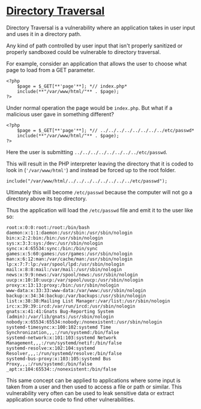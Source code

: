 # [Directory Traversal](https://ctf101.org/web-exploitation/directory-traversal/what-is-directory-traversal/)

Directory Traversal is a vulnerability where an application takes in user input and uses it in a directory path.

Any kind of path controlled by user input that isn't properly sanitized or properly sandboxed could be vulnerable to directory traversal.

For example, consider an application that allows the user to choose what page to load from a GET parameter.

~~~
<?php
    $page = $_GET[**'page'**]; *// index.php*
    include(**"/var/www/html/"** . $page);
?>
~~~

Under normal operation the page would be `index.php`. But what if a malicious user gave in something different?

~~~
<?php
    $page = $_GET[**'page'**]; *// ../../../../../../../../etc/passwd*
    include(**"/var/www/html/"** . $page);
?>
~~~

Here the user is submitting `../../../../../../../../etc/passwd`.

This will result in the PHP interpreter leaving the directory that it is coded to look in (`'/var/www/html'`) and instead be forced up to the root folder.

`include("/var/www/html/../../../../../../../../etc/passwd");`

Ultimately this will become `/etc/passwd` because the computer will not go a directory above its top directory.

Thus the application will load the `/etc/passwd` file and emit it to the user like so:

~~~
root:x:0:0:root:/root:/bin/bash
daemon:x:1:1:daemon:/usr/sbin:/usr/sbin/nologin
bin:x:2:2:bin:/bin:/usr/sbin/nologin
sys:x:3:3:sys:/dev:/usr/sbin/nologin
sync:x:4:65534:sync:/bin:/bin/sync
games:x:5:60:games:/usr/games:/usr/sbin/nologin
man:x:6:12:man:/var/cache/man:/usr/sbin/nologin
lp:x:7:7:lp:/var/spool/lpd:/usr/sbin/nologin
mail:x:8:8:mail:/var/mail:/usr/sbin/nologin
news:x:9:9:news:/var/spool/news:/usr/sbin/nologin
uucp:x:10:10:uucp:/var/spool/uucp:/usr/sbin/nologin
proxy:x:13:13:proxy:/bin:/usr/sbin/nologin
www-data:x:33:33:www-data:/var/www:/usr/sbin/nologin
backup:x:34:34:backup:/var/backups:/usr/sbin/nologin
list:x:38:38:Mailing List Manager:/var/list:/usr/sbin/nologin
irc:x:39:39:ircd:/var/run/ircd:/usr/sbin/nologin
gnats:x:41:41:Gnats Bug-Reporting System (admin):/var/lib/gnats:/usr/sbin/nologin
nobody:x:65534:65534:nobody:/nonexistent:/usr/sbin/nologin
systemd-timesync:x:100:102:systemd Time Synchronization,,,:/run/systemd:/bin/false
systemd-network:x:101:103:systemd Network Management,,,:/run/systemd/netif:/bin/false
systemd-resolve:x:102:104:systemd Resolver,,,:/run/systemd/resolve:/bin/false
systemd-bus-proxy:x:103:105:systemd Bus Proxy,,,:/run/systemd:/bin/false
_apt:x:104:65534::/nonexistent:/bin/false
~~~

This same concept can be applied to applications where some input is taken from a user and then used to access a file or path or similar. This vulnerability very often can be used to leak sensitive data or extract application source code to find other vulnerabilities.
